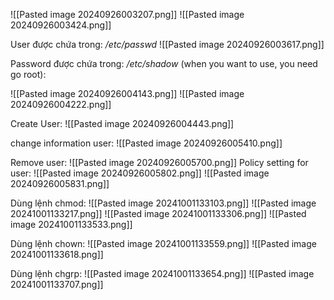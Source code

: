 ![[Pasted image 20240926003207.png]]
![[Pasted image 20240926003424.png]]

User được chứa trong: */etc/passwd*
![[Pasted image 20240926003617.png]]

Password được chứa trong: */etc/shadow* (when you want to use, you need go root):

![[Pasted image 20240926004143.png]]
![[Pasted image 20240926004222.png]]

Create User:
![[Pasted image 20240926004443.png]]

change information user:
![[Pasted image 20240926005410.png]]

Remove user:
![[Pasted image 20240926005700.png]]
Policy setting for user:
![[Pasted image 20240926005802.png]]
![[Pasted image 20240926005831.png]]

Dùng lệnh chmod:
![[Pasted image 20241001133103.png]]
![[Pasted image 20241001133217.png]]
![[Pasted image 20241001133306.png]]
![[Pasted image 20241001133533.png]]

Dùng lệnh chown:
![[Pasted image 20241001133559.png]]
![[Pasted image 20241001133618.png]]

Dùng lệnh chgrp:
![[Pasted image 20241001133654.png]]
![[Pasted image 20241001133707.png]]

